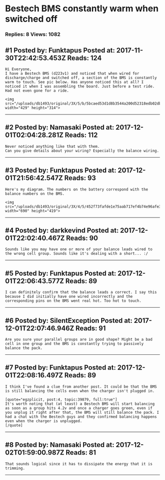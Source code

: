 # Bestech BMS constantly warm when switched off

### Replies: 8 Views: 1082

## \#1 Posted by: Funktapus Posted at: 2017-11-30T22:42:53.453Z Reads: 124

```
Hi Everyone,
I have a Bestech BMS (d223v1) and noticed that when wired for discharge/charge and switched off, a section of the BMS is constantly warm to touch. See pic below. Has anyone noticed this at all? I noticed it when I was assembling the board. Just before a test ride. Had not even gone for a ride. 

<img src="/uploads/db1493/original/3X/5/b/5bcaed53d1d8b3544a200d52318edb02db4ad488.png" width="429" height="314">
```

---
## \#2 Posted by: Namasaki Posted at: 2017-12-01T02:04:28.281Z Reads: 112

```
Never noticed anything like that with them.
Can you give details about your wiring? Especially the balance wiring.
```

---
## \#3 Posted by: Funktapus Posted at: 2017-12-01T21:56:42.547Z Reads: 93

```
Here's my diagram. The numbers on the battery correspond with the balance numbers on the BMS.

<img src="/uploads/db1493/original/3X/4/5/452f73fafde1e75aab717ef4b74e96afe3ae2d7f.jpg" width="690" height="419">
```

---
## \#4 Posted by: darkkevind Posted at: 2017-12-01T22:02:40.467Z Reads: 90

```
Sounds like you may have one or more of your balance leads wired to the wrong cell group. Sounds like it's dealing with a short... :/
```

---
## \#5 Posted by: Funktapus Posted at: 2017-12-01T22:06:43.577Z Reads: 89

```
I can definitely confirm that the balance leads a correct. I say this because I did initially have one wired incorrectly and the corresponding pins on the BMS went real hot. Too hot to touch.
```

---
## \#6 Posted by: SilentException Posted at: 2017-12-01T22:07:46.946Z Reads: 91

```
Are you sure your parallel groups are in good shape? Might be a bad cell in one group and the BMS is constantly trying to passively balance the pack.
```

---
## \#7 Posted by: Funktapus Posted at: 2017-12-01T22:08:16.497Z Reads: 89

```
I think I've found a clue from another post. It could be that the BMS is still balancing the cells even when the charger isn't plugged in.

[quote="egzplicit, post:4, topic:39879, full:true"]
It's worth noting that (at least) a Bestech BMS will start balancing as soon as a group hits 4.2v and once a charger goes green, even if you unplug it right after that, the BMS will still balance the pack. I had a chat with the Bestech guys and they confirmed balancing happens even when the charger is unplugged.
[/quote]
```

---
## \#8 Posted by: Namasaki Posted at: 2017-12-02T01:59:00.987Z Reads: 81

```
That sounds logical since it has to dissipate the energy that it is trimming.
```

---
